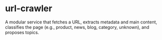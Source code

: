 # url-crawler
A modular service that fetches a URL, extracts metadata and main content, classifies the page (e.g., product, news, blog, category, unknown), and proposes topics.
